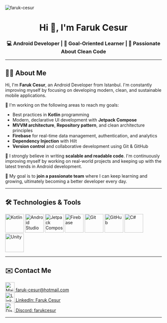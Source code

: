 <p align="left"> <img src="https://komarev.com/ghpvc/?username=faruk-cesur" alt="faruk-cesur" /> </p>

<h1 align="center">Hi 👋, I'm Faruk Cesur</h1>
<h3 align="center">💻 Android Developer | 🎯 Goal-Oriented Learner | 🌱 Passionate About Clean Code</h3>

---

## 👨‍💻 About Me

Hi, I'm **Faruk Cesur**, an Android Developer from Istanbul. I'm constantly improving myself by focusing on developing modern, clean, and sustainable mobile applications.

🎯 I'm working on the following areas to reach my goals:
- Best practices in **Kotlin** programming  
- Modern, declarative UI development with **Jetpack Compose**  
- **MVVM architecture**, **Repository pattern**, and clean architecture principles  
- **Firebase** for real-time data management, authentication, and analytics  
- **Dependency Injection** with Hilt  
- **Version control** and collaborative development using Git & GitHub  

📱 I strongly believe in writing **scalable and readable code**. I'm continuously improving myself by working on real-world projects and keeping up with the latest trends in Android development.

🚀 My goal is to **join a passionate team** where I can keep learning and growing, ultimately becoming a better developer every day.

---

## 🛠️ Technologies & Tools

<p align="left">
  <!-- Kotlin -->
  <img src="https://upload.wikimedia.org/wikipedia/commons/7/74/Kotlin_Icon.png" alt="Kotlin" width="60"/>

  <!-- Android Studio -->
  <img src="https://uxwing.com/wp-content/themes/uxwing/download/brands-and-social-media/android-studio-icon.png" alt="Android Studio" width="60"/>

  <!-- Jetpack Compose -->
  <img src="http://bit.ly/42Cpl9F" alt="Jetpack Compose" width="60"/>

  <!-- Firebase -->
  <img src="https://www.vectorlogo.zone/logos/firebase/firebase-icon.svg" alt="Firebase" width="60"/>

  <!-- Git -->
  <img src="https://www.vectorlogo.zone/logos/git-scm/git-scm-icon.svg" alt="Git" width="60"/>

  <!-- GitHub -->
  <img src="https://github.githubassets.com/images/modules/logos_page/GitHub-Mark.png" alt="GitHub" width="60"/>

  <!-- C# -->
  <img src="https://i.ibb.co/fQHDQRp/Background.png" alt="C#" width="60"/>

  <!-- Unity -->
  <img src="https://i.ibb.co/qCnfWw9/Background-1.png" alt="Unity" width="60"/>
</p>

---

## ✉️ Contact Me

<p align="left">
  <a href="mailto:faruk-cesur@hotmail.com">
    <img src="https://i.ibb.co/wYK4D81/iconfinder-6296671-microsoft-office-office365-outlook-icon-32px.png" alt="Mail" width="30"/>
    faruk-cesur@hotmail.com
  </a>
  <br/>
  <a href="https://www.linkedin.com/in/faruk-cesur/">
    <img src="https://i.ibb.co/3fHd1cc/linkedin-socialnetwork-17441.png" alt="LinkedIn" width="30"/>
    LinkedIn: Faruk Cesur
  </a>
  <br/>
  <a href="https://discordapp.com/users/740301788015755304/">
    <img src="https://i.ibb.co/LY0rmr5/dc.png" alt="Discord" width="30"/>
    Discord: farukcesur
  </a>
</p>

---

<!--
## 📊 GitHub Stats

![Faruk's GitHub Stats](https://github-readme-stats.vercel.app/api?username=faruk-cesur&show_icons=true&theme=tokyonight&count_private=true)
[![Top Langs](https://github-readme-stats.vercel.app/api/top-langs/?username=faruk-cesur&layout=compact&theme=tokyonight)](https://github.com/anuraghazra/github-readme-stats)
-->
